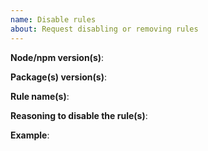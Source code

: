 ```yaml
---
name: Disable rules
about: Request disabling or removing rules
---
```


**Node/npm version(s)**:

**Package(s) version(s)**:

**Rule name(s)**:

**Reasoning to disable the rule(s)**:

**Example**: